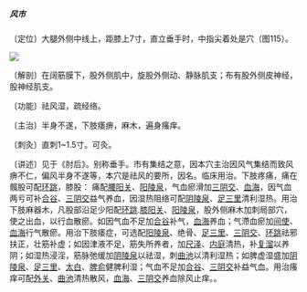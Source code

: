 ##### 风市

〔定位〕大腿外侧中线上，距膝上7寸，直立垂手时，中指尖着处是穴（图115）。

![](img/图115.jpg)

〔解剖〕在阔筋膜下，股外侧肌中，旋股外侧动、静脉肌支；布有股外侧皮神经，股神经肌支。

〔功能〕祛风湿，疏经络。

〔主治〕半身不遂，下肢痿痹，麻木，遍身瘙痒。

〔刺灸〕直刺1~1.5寸。可灸。

〔讲述〕见于《肘后》。别称垂手。市有集结之意，因本穴主治因风气集结而致风痹不仁，偏风半身不遂等，本穴是祛风的要所，因名。临床用治。下肢疼痛，痛在髖股可配[环跳](https://www.gmzyjc.com/read/zjs/zjs3.1.9-12-0.0.3.3.30.md)，膝股： 痛配[腰阳关](https://www.gmzyjc.com/read/zjs/zjs3.2.2-0.0.1.3.3.md)、[阳陵泉](https://www.gmzyjc.com/read/zjs/zjs3.1.9-12-0.0.3.3.34.md)，气血瘀滑加[三阴交](https://www.gmzyjc.com/read/zjs/zjs3.1.4-6-0.0.1.3.6.md)、[血海](https://www.gmzyjc.com/read/zjs/zjs3.1.4-6-0.0.1.3.10.md)，因气血两亏可补[合谷](https://www.gmzyjc.com/read/zjs/zjs3.1.1-3-0.1.2.3.4.md)、[三阴交](https://www.gmzyjc.com/read/zjs/zjs3.1.4-6-0.0.1.3.6.md)益气养血，因湿热阻络可配[阴陵泉](https://www.gmzyjc.com/read/zjs/zjs3.1.4-6-0.0.1.3.9.md)、[足三里](https://www.gmzyjc.com/read/zjs/zjs3.1.1-3-0.1.3.3.36.md)清利湿热。用治下肢麻器木，凡股部沿足少阳配[环跳](https://www.gmzyjc.com/read/zjs/zjs3.1.9-12-0.0.3.3.30.md).[膝阳关](https://www.gmzyjc.com/read/zjs/zjs3.1.9-12-0.0.3.3.33.md)、[阳陵泉](https://www.gmzyjc.com/read/zjs/zjs3.1.9-12-0.0.3.3.34.md)，股外侧麻木加刺局部穴，使之出血，以行血散瘀。如因气血不足加[合谷](https://www.gmzyjc.com/read/zjs/zjs3.1.1-3-0.1.2.3.4.md)补气，[血海](https://www.gmzyjc.com/read/zjs/zjs3.1.4-6-0.0.1.3.10.md)养血；气滯血瘀加[间使](https://www.gmzyjc.com/read/zjs/zjs3.1.9-12-0.0.1.3.5.md)、[血海](https://www.gmzyjc.com/read/zjs/zjs3.1.4-6-0.0.1.3.10.md)行气散瘀。用治下肢痿症，可选配[阳陵泉](https://www.gmzyjc.com/read/zjs/zjs3.1.9-12-0.0.3.3.34.md)、绝骨、[足三里](https://www.gmzyjc.com/read/zjs/zjs3.1.1-3-0.1.3.3.36.md)、[三阴交](https://www.gmzyjc.com/read/zjs/zjs3.1.4-6-0.0.1.3.6.md)、[环跳](https://www.gmzyjc.com/read/zjs/zjs3.1.9-12-0.0.3.3.30.md)祛邪扶正，壮筋补虚；如因津液不足，筋失所养者，加[尺泽](https://www.gmzyjc.com/read/zjs/zjs3.1.1-3-0.1.1.3.5.md)、[内庭](https://www.gmzyjc.com/read/zjs/zjs3.1.1-3-0.1.3.3.44.md)清热，补[复溜](https://www.gmzyjc.com/read/zjs/zjs3.1.7-8-0.0.2.3.7.md)以养阴；如湿热浸淫，筋脉弛缓加[阴陵泉](https://www.gmzyjc.com/read/zjs/zjs3.1.4-6-0.0.1.3.9.md)以祛湿，刺[曲池](https://www.gmzyjc.com/read/zjs/zjs3.1.1-3-0.1.2.3.11.md)以清利湿热；如脾虚湿盛加[阴陵泉](https://www.gmzyjc.com/read/zjs/zjs3.1.4-6-0.0.1.3.9.md)、[足三里](https://www.gmzyjc.com/read/zjs/zjs3.1.1-3-0.1.3.3.36.md)、[太白](https://www.gmzyjc.com/read/zjs/zjs3.1.4-6-0.0.1.3.3.md)、[脾俞](https://www.gmzyjc.com/read/zjs/zjs3.1.7-8-0.0.1.3.20.md)健脾利湿；气血不足加[合谷](https://www.gmzyjc.com/read/zjs/zjs3.1.1-3-0.1.2.3.4.md)、[三阴交](https://www.gmzyjc.com/read/zjs/zjs3.1.4-6-0.0.1.3.6.md)补益气血。用治瘙痒可配[外关](https://www.gmzyjc.com/read/zjs/zjs3.1.9-12-0.0.2.3.5.md)、[曲池](https://www.gmzyjc.com/read/zjs/zjs3.1.1-3-0.1.2.3.11.md)清热散风，[血海](https://www.gmzyjc.com/read/zjs/zjs3.1.4-6-0.0.1.3.10.md)、[三阴交](https://www.gmzyjc.com/read/zjs/zjs3.1.4-6-0.0.1.3.6.md)养血除风止痒。。
